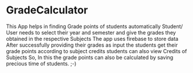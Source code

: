 # GradeCalculator
This App helps in finding Grade points of students automatically
Student/ User needs to select their year and semester and give the grades they obtained in the respective Subjects
The app uses firebase to store data
After successfully providing their grades as input the students get their grade points according to subject credits
students can also view Credits of Subjects
So, In this the grade points can also be calculated by saving precious time of students. 
                                                                                            ;-)
